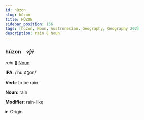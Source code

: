 ```yaml
---
id: hûzon
slug: hûzon
title: HÛZON
sidebar_position: 156
tags: [hûzon, Noun, Austronesian, Geography, Geography 202]
description: rain § Noun
---
```


### hûzon&emsp;<span kind="abugida">ɂʄⱴ̃</span>

*rain* **§** [Noun](../../tags/Noun)

**IPA**: /ˈhu.d͡ʒɑn/

**Verb**: to be rain

**Noun**: rain

**Modifier**: rain-like

<details>
    <summary>Origin</summary>
    Malay هوجن hujan /hud͡ʒan/<br/>
    <em>Austronesian Language Family</em>
</details>